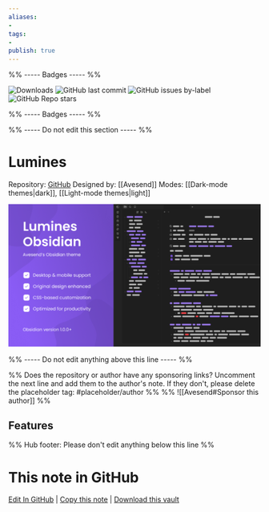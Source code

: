 ```yaml
---
aliases:
- 
tags: 
- 
publish: true
---
```


%% ----- Badges ----- %%

![Downloads](https://img.shields.io/badge/downloads-4472-573E7A?style=for-the-badge&logo=)
![GitHub last commit](https://img.shields.io/github/last-commit/Avesend/obsidian-lumines?color=573E7A&label=last%20update&logo=github&style=for-the-badge)
![GitHub issues by-label](https://img.shields.io/github/issues/Avesend/obsidian-lumines/help%20wanted?color=573E7A&logo=github&style=for-the-badge) 
![GitHub Repo stars](https://img.shields.io/github/stars/Avesend/obsidian-lumines?color=573E7A&logo=github&style=for-the-badge)

%% ----- Badges ----- %%

%% ----- Do not edit this section ----- %%

# Lumines

Repository: [GitHub](https://github.com/Avesend/obsidian-lumines)
Designed by: [[Avesend]]
Modes: [[Dark-mode themes|dark]], [[Light-mode themes|light]]



![screenshot](https://github.com/Avesend/obsidian-lumines/raw/HEAD/obsidian-lumines.png)

%% ----- Do not edit anything above this line ----- %% 

%% Does the repository or author have any sponsoring links? Uncomment the next line and add them to the author's note. If they don't, please delete the placeholder tag: #placeholder/author %%
%% ![[Avesend#Sponsor this author]] %%


## Features



%% Hub footer: Please don't edit anything below this line %%

# This note in GitHub

<span class="git-footer">[Edit In GitHub](https://github.dev/obsidian-community/obsidian-hub/blob/main/02%20-%20Community%20Expansions/02.05%20All%20Community%20Expansions/Themes/Lumines.md "git-hub-edit-note") | [Copy this note](https://raw.githubusercontent.com/obsidian-community/obsidian-hub/main/02%20-%20Community%20Expansions/02.05%20All%20Community%20Expansions/Themes/Lumines.md "git-hub-copy-note") | [Download this vault](https://github.com/obsidian-community/obsidian-hub/archive/refs/heads/main.zip "git-hub-download-vault") </span>
